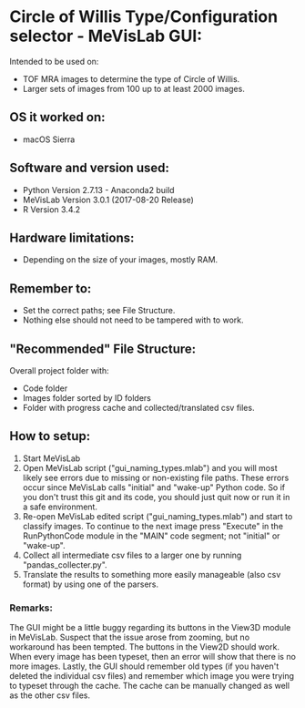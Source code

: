 # Circle of Willis Type/Configuration selector - MeVisLab GUI:

Intended to be used on:
- TOF MRA images to determine the type of Circle of Willis.
- Larger sets of images from 100 up to at least 2000 images.

## OS it worked on:
- macOS Sierra

## Software and version used:
- Python Version 2.7.13 - Anaconda2 build
- MeVisLab Version 3.0.1 (2017-08-20 Release)
- R Version 3.4.2

## Hardware limitations:
- Depending on the size of your images, mostly RAM.

## Remember to:
- Set the correct paths; see File Structure.
- Nothing else should not need to be tampered with to work.

## "Recommended" File Structure:
Overall project folder with:
- Code folder
- Images folder sorted by ID folders
- Folder with progress cache and collected/translated csv files.

## How to setup:
1. Start MeVisLab
2. Open MeVisLab script ("gui_naming_types.mlab") and you will most likely see errors due to missing or non-existing file paths. These errors occur since MeVisLab calls "initial" and "wake-up" Python code. So if you don't trust this git and its code, you should just quit now or run it in a safe environment.
3. Re-open MeVisLab edited script ("gui_naming_types.mlab") and start to classify images. To continue to the next image press "Execute" in the RunPythonCode module in the "MAIN" code segment; not "initial" or "wake-up".
4. Collect all intermediate csv files to a larger one by running "pandas_collecter.py".
5. Translate the results to something more easily manageable (also csv format) by using one of the parsers.

### Remarks:
The GUI might be a little buggy regarding its buttons in the View3D module in MeVisLab. Suspect that the issue arose from zooming, but no workaround has been tempted. The buttons in the View2D should work. When every image has been typeset, then an error will show that there is no more images. Lastly, the GUI should remember old types (if you haven't deleted the individual csv files) and remember which image you were trying to typeset through the cache. The cache can be manually changed as well as the other csv files.
